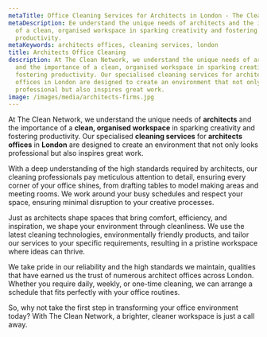 ```yaml
---
metaTitle: Office Cleaning Services for Architects in London - The Clean Network
metaDescription: Ee understand the unique needs of architects and the importance
  of a clean, organised workspace in sparking creativity and fostering
  productivity.
metaKeywords: architects offices, cleaning services, london
title: Architects Office Cleaning
description: At The Clean Network, we understand the unique needs of architects
  and the importance of a clean, organised workspace in sparking creativity and
  fostering productivity. Our specialised cleaning services for architects
  offices in London are designed to create an environment that not only looks
  professional but also inspires great work.
image: /images/media/architects-firms.jpg
---
```

At The Clean Network, we understand the unique needs of <strong>architects</strong> and the importance of a <strong>clean, organised workspace</strong> in sparking creativity and fostering productivity. Our specialised <strong>cleaning services</strong> for <strong>architects offices</strong> in <strong>London</strong> are designed to create an environment that not only looks professional but also inspires great work.

With a deep understanding of the high standards required by architects, our cleaning professionals pay meticulous attention to detail, ensuring every corner of your office shines, from drafting tables to model making areas and meeting rooms. We work around your busy schedules and respect your space, ensuring minimal disruption to your creative processes.

Just as architects shape spaces that bring comfort, efficiency, and inspiration, we shape your environment through cleanliness. We use the latest cleaning technologies, environmentally friendly products, and tailor our services to your specific requirements, resulting in a pristine workspace where ideas can thrive.

We take pride in our reliability and the high standards we maintain, qualities that have earned us the trust of numerous architect offices across London. Whether you require daily, weekly, or one-time cleaning, we can arrange a schedule that fits perfectly with your office routines.

So, why not take the first step in transforming your office environment today? With The Clean Network, a brighter, cleaner workspace is just a call away.